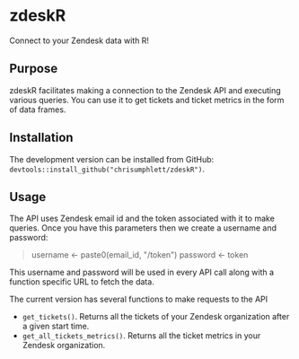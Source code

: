 # zdeskR
Connect to your Zendesk data with R!

## Purpose
zdeskR facilitates making a connection to the Zendesk API and executing various queries. You can use it to get tickets and ticket metrics in the form of data frames.

## Installation
The development version can be installed from GitHub: `devtools::install_github("chrisumphlett/zdeskR")`.

## Usage
The API uses Zendesk email id and the token associated with it to make queries. Once you have this parameters then we create a username and password:

> username <- paste0(email_id, "/token")
> password <- token

This username and password will be used in every API call along with a function specific URL to fetch the data.

The current version has several functions to make requests to the API

* `get_tickets()`. Returns all the tickets of your Zendesk organization after a given start time.
* `get_all_tickets_metrics()`. Returns all the ticket metrics in your Zendesk organization.
